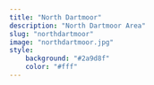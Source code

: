 ```yaml
---
title: "North Dartmoor"
description: "North Dartmoor Area"
slug: "northdartmoor"
image: "northdartmoor.jpg"
style:
    background: "#2a9d8f"
    color: "#fff"
---
```

